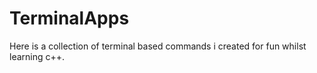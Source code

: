 # TerminalApps
Here is a collection of terminal based commands i created for fun whilst learning c++.
